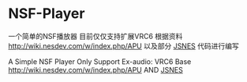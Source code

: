 # NSF-Player
一个简单的NSF播放器
目前仅仅支持扩展VRC6
根据资料 http://wiki.nesdev.com/w/index.php/APU 以及部分 [JSNES](https://github.com/bfirsh/jsnes) 代码进行编写

A Simple NSF Player
Only Support Ex-audio: VRC6
Base http://wiki.nesdev.com/w/index.php/APU AND [JSNES](https://github.com/bfirsh/jsnes)
